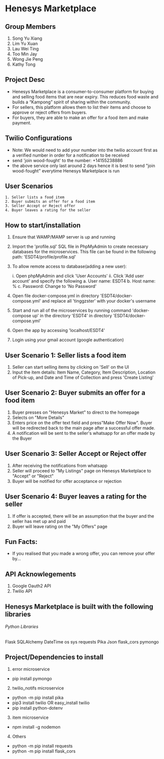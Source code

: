 # Henesys Marketplace

## Group Members
1. Song Yu Xiang
2. Lim Yu Xuan
3. Lau Wei Ting
4. Too Min Jay
5. Wong Jie Peng
6. Kathy Tong

## Project Desc
- Henesys Marketplace is a consumer-to-consumer platform for buying and selling food items that are near expiry. This reduces food waste and builds a “Kampong” spirit of sharing within the community. 
- For sellers, this platform allows them to list their items and choose to approve or reject offers from buyers. 
- For buyers, they are able to make an offer for a food item and make payment.

## Twilio Configurations
- Note: We would need to add your number into the twilio account first as a verified number in order for a notification to be received 
- send 'join wood-fought' to the number: +14155238886 
- the above service only last around 2 days hence it is best to send "join wood-fought" everytime Henesys Marketplace is run 

## User Scenarios 
    1. Seller lists a food item 
    2. Buyer submits an offer for a food item 
    3. Seller Accept or Reject offer 
    4. Buyer leaves a rating for the seller 

## How to start/installation
1. Ensure that WAMP/MAMP server is up and running
2. Import the 'profile.sql' SQL file in PhpMyAdmin to create necessary databases for the microservices. This file can be found in the following path: 'ESDT4/profile/profile.sql'
3. To allow remote access to database(adding a new user): 
  
    i. Open phpMyAdmin and click 'User Accounts'
    ii. Click 'Add user account' and specify the following 
      a. User name: ESDT4
      b. Host name: %
      c. Password: Change to 'No Password'

4. Open file docker-compose.yml in directory 'ESDT4/docker-compose.yml' and replace all 'tinggzster' with your docker's username
5. Start and run all of the microservices by running command 'docker-compose up' in the directory 'ESDT4'
in directory 'ESDT4/docker-compose.yml'
6. Open the app by accessing 'localhost/ESDT4'
7. Login using your gmail account (google authentication)

## User Scenario 1: Seller lists a food item 
1. Seller can start selling items by clicking on 'Sell' on the UI 
2. Input the item details: Item Name, Category, Item Description, Location of Pick-up, and Date and Time of Collection and press 'Create Listing' 

## User Scenario 2: Buyer submits an offer for a food item 
1. Buyer presses on "Henesys Market" to direct to the homepage
2. Selects on "More Details"
3. Enters price on the offer text field and press"Make Offer Now". Buyer will be redirected back to the main page after a successful offer made.
4. A notification will be sent to the seller's whatsapp for an offer made by the Buyer 

## User Scenario 3: Seller Accept or Reject offer 
1. After receiving the notifications from whatsapp 
2. Seller will proceed to "My Listings" page on Henesys Marketplace to "Accept" or "Reject" 
3. Buyer will be notified for offer acceptance or rejection

## User Scenario 4: Buyer leaves a rating for the seller 
1. If offer is accepted, there will be an assumption that the buyer and the seller has met up and paid 
2. Buyer will leave rating on the "My Offers" page

## Fun Facts: 
- If you realised that you made a wrong offer, you can remove your offer by...

## API Acknowlegements
1. Google Oauth2 API
2. Twilio API

## Henesys Marketplace is built with the following libraries 

######  Python Libraries 
Flask
SQLAlchemy
DateTime
os
sys
requests
Pika
Json
flask_cors
pymongo 


## Project/Dependencies to install 
1. error microservice 
- pip install pymongo

2. twilio_notifs microservice
- python -m pip install pika
- pip3 install twilio OR easy_install twilio
- pip install python-dotenv

3. item microservice
- npm install -g nodemon

4. Others
- python -m pip install requests
- python -m pip install flask_cors